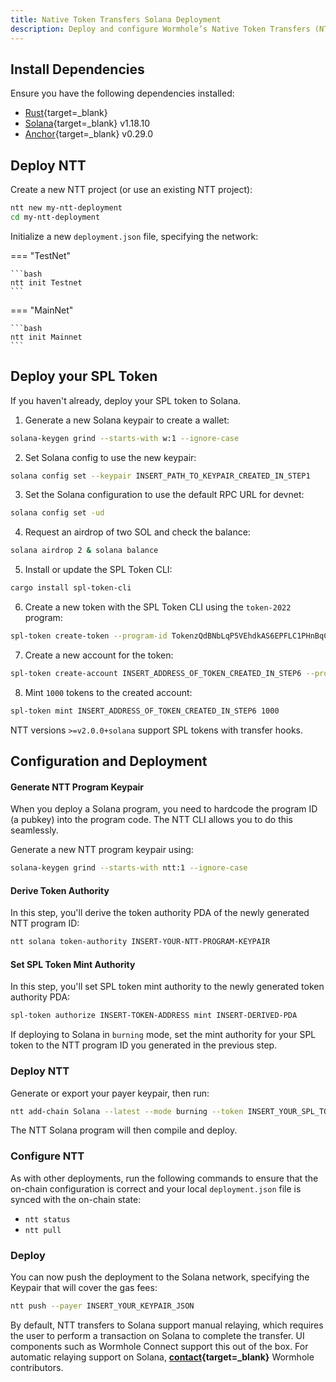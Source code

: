 ```yaml
---
title: Native Token Transfers Solana Deployment
description: Deploy and configure Wormhole’s Native Token Transfers (NTT) for Solana, including setup, token compatibility, mint/burn modes, and CLI usage.
---
```


## Install Dependencies

Ensure you have the following dependencies installed:

-  [Rust](https://www.rust-lang.org/tools/install){target=\_blank} 
-  [Solana](https://docs.solanalabs.com/cli/install){target=\_blank} v1.18.10
-  [Anchor](https://www.anchor-lang.com/docs/installation){target=\_blank} v0.29.0

## Deploy NTT

Create a new NTT project (or use an existing NTT project):

```bash
ntt new my-ntt-deployment
cd my-ntt-deployment
```

Initialize a new `deployment.json` file, specifying the network:

=== "TestNet"

    ```bash
	ntt init Testnet
    ```

=== "MainNet"

    ```bash
	ntt init Mainnet
    ```

## Deploy your SPL Token

If you haven't already, deploy your SPL token to Solana.

1. Generate a new Solana keypair to create a wallet:
```bash
solana-keygen grind --starts-with w:1 --ignore-case
```

2. Set Solana config to use the new keypair:
```bash
solana config set --keypair INSERT_PATH_TO_KEYPAIR_CREATED_IN_STEP1
```

3. Set the Solana configuration to use the default RPC URL for devnet:
```bash
solana config set -ud
```

4. Request an airdrop of two SOL and check the balance:
```bash
solana airdrop 2 & solana balance
```

5. Install or update the SPL Token CLI:
```bash
cargo install spl-token-cli
```

6. Create a new token with the SPL Token CLI using the `token-2022` program:
```bash
spl-token create-token --program-id TokenzQdBNbLqP5VEhdkAS6EPFLC1PHnBqCXEpPxuEb 
```

7. Create a new account for the token:
```bash
spl-token create-account INSERT_ADDRESS_OF_TOKEN_CREATED_IN_STEP6 --program-id TokenzQdBNbLqP5VEhdkAS6EPFLC1PHnBqCXEpPxuEb
```

8. Mint `1000` tokens to the created account:
```bash
spl-token mint INSERT_ADDRESS_OF_TOKEN_CREATED_IN_STEP6 1000
```

NTT versions `>=v2.0.0+solana` support SPL tokens with transfer hooks.

## Configuration and Deployment

#### Generate NTT Program Keypair

When you deploy a Solana program, you need to hardcode the program ID (a pubkey) into the program code. The NTT CLI allows you to do this seamlessly.

Generate a new NTT program keypair using:

```bash
solana-keygen grind --starts-with ntt:1 --ignore-case
```

#### Derive Token Authority

In this step, you'll derive the token authority PDA of the newly generated NTT program ID:

```bash
ntt solana token-authority INSERT-YOUR-NTT-PROGRAM-KEYPAIR
```

#### Set SPL Token Mint Authority

In this step, you'll set SPL token mint authority to the newly generated token authority PDA:

```bash
spl-token authorize INSERT-TOKEN-ADDRESS mint INSERT-DERIVED-PDA
```

If deploying to Solana in `burning` mode, set the mint authority for your SPL token to the NTT program ID you generated in the previous step.

### Deploy NTT

Generate or export your payer keypair, then run:

```bash
ntt add-chain Solana --latest --mode burning --token INSERT_YOUR_SPL_TOKEN --payer INSERT_YOUR_KEYPAIR_JSON --program-key INSERT_YOUR_NTT_PROGRAM_KEYPAIR_JSON
```

The NTT Solana program will then compile and deploy.

### Configure NTT

As with other deployments, run the following commands to ensure that the on-chain configuration is correct and your local `deployment.json` file is synced with the on-chain state:

- `ntt status`
- `ntt pull`

### Deploy

You can now push the deployment to the Solana network, specifying the Keypair that will cover the gas fees:

```bash
ntt push --payer INSERT_YOUR_KEYPAIR_JSON
```

By default, NTT transfers to Solana support manual relaying, which requires the user to perform a transaction on Solana to complete the transfer. UI components such as Wormhole Connect support this out of the box. For automatic relaying support on Solana, **[contact](https://forms.clickup.com/45049775/f/1aytxf-10244/JKYWRUQ70AUI99F32Q){target=\_blank}** Wormhole contributors.